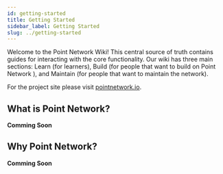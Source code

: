 ```yaml
---
id: getting-started
title: Getting Started
sidebar_label: Getting Started
slug: ../getting-started
---
```


Welcome to the Point Network Wiki! This central source of truth contains guides for interacting with the
core functionality. Our wiki has three main sections: Learn (for learners), Build (for people that
want to build on Point Network ), and Maintain (for people that want to maintain the network).

For the project site please visit [pointnetwork.io](http://pointnetwork.io).

## What is Point Network?

**Comming Soon**

## Why Point Network?

**Comming Soon**
